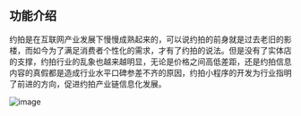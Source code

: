 ## 功能介绍 

 约拍是在互联网产业发展下慢慢成熟起来的，可以说约拍的前身就是过去老旧的影楼，而如今为了满足消费者个性化的需求，才有了约拍的说法。但是没有了实体店的支撑，约拍行业的乱象也越来越明显，无论是价格之间高低差距，还是约拍信息内容的真假都是造成行业水平口碑参差不齐的原因，约拍小程序的开发为行业指明了前进的方向，促进约拍产业链信息化发展。

 ![image](https://github.com/wananmiao2000/MiniModel/assets/97373362/67a2d49c-ed40-4a9d-9653-f07f64928e4a)
